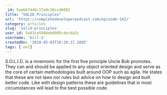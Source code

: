 ```yaml
---
_id: 5aebb7446c17a9c50ccd6082
title: "SOLID Principles"
url: 'https://completedeveloperpodcast.com/episode-142/'
category: articles
slug: 'solid-principles'
user_id: 5a83ce59d6eb0005c4ecda2c
username: 'bill-s'
createdOn: '2018-05-03T18:29:17.289Z'
tags: [.net]
---
```


S.O.L.I.D. is a mnemonic for the first five principle Uncle Bob promotes. They can and should be applied to any object oriented design and serve as the core of certain methodologies built around OOP such as agile. He states that these are not laws nor rules but advice on how to design and built better code. Like with design patterns these are guidelines that in most circumstances will lead to the best possible code.
